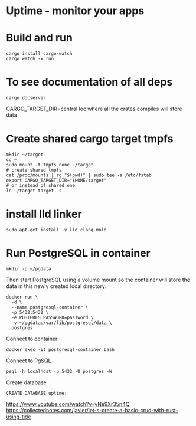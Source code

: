 
# Uptime - monitor your apps

# Build and run
```
cargo install cargo-watch
cargo watch -x run
```

# To see documentation of all deps
```
cargo docserver
```

CARGO_TARGET_DIR=central loc where all the crates compiles will store data

# Create shared cargo target tmpfs
```
mkdir ~/target
cd ~
sudo mount -t tmpfs none ~/target
# create shared tmpfs
cat /proc/mounts | rg "$(pwd)" | sudo tee -a /etc/fstab
export CARGO_TARGET_DIR="$HOME/target"
# or instead of shared one
ln ~/target target -s
```
# install lld linker
```
sudo apt-get install -y lld clang mold
```

# Run PostgreSQL in container
```
mkdir -p ~/pgdata
```
Then start PostgreSQL using a volume mount so the container will store the data in this newly created local directory:
```
docker run \
  -d \
  --name postgresql-container \
  -p 5432:5432 \
  -e POSTGRES_PASSWORD=password \
  -v ~/pgdata:/var/lib/postgresql/data \
  postgres
```
Connect to container
```
docker exec -it postgresql-container bash
```
Connect to PgSQL
```
psql -h localhost -p 5432 -U postgres -W
```
Create database
```
CREATE DATABASE uptime;
```

https://www.youtube.com/watch?v=yNe9Xr35n4Q
https://collectednotes.com/javier/let-s-create-a-basic-crud-with-rust-using-tide